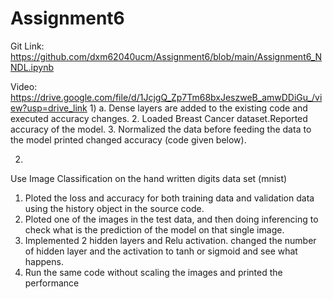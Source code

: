# Assignment6

Git Link:   https://github.com/dxm62040ucm/Assignment6/blob/main/Assignment6_NNDL.ipynb


Video:      https://drive.google.com/file/d/1JcjgQ_Zp7Tm68bxJeszweB_amwDDiGu_/view?usp=drive_link
1)
a. Dense layers are added to the existing code and executed accuracy changes.
2. Loaded Breast Cancer dataset.Reported accuracy of the model.
3. Normalized the data before feeding the data to the model 
printed changed accuracy (code given below).

2)
Use Image Classification on the hand written digits data set (mnist)
1. Ploted the loss and accuracy for both training data and validation data using the history object in the source
code.
2. Ploted one of the images in the test data, and then doing inferencing to check what is the prediction of the model
on that single image.
3. Implemented 2 hidden layers and Relu activation. changed the number of hidden layer and the
activation to tanh or sigmoid and see what happens.
4. Run the same code without scaling the images and printed the performance
